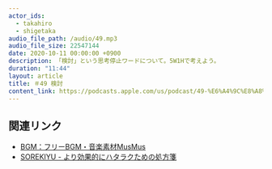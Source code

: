 ```yaml
---
actor_ids:
  - takahiro
  - shigetaka
audio_file_path: /audio/49.mp3
audio_file_size: 22547144
date: 2020-10-11 00:00:00 +0900
description: 「検討」という思考停止ワードについて。5W1Hで考えよう。
duration: "11:44"
layout: article 
title: ＃49 検討
content_link: https://podcasts.apple.com/us/podcast/49-%E6%A4%9C%E8%A8%8E/id1490185781?i=1000494359820&itsct=podcast_box&itscg=30200
---
```


## 関連リンク

- [BGM：フリーBGM・音楽素材MusMus](http://musmus.main.jp/)
- [SOREKIYU - より効果的にハタラクための処方箋](https://sorekiyu.jp)
